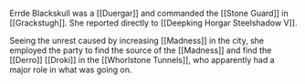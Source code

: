Errde Blackskull was a [[Duergar]] and commanded the [[Stone Guard]] in [[Grackstugh]]. She reported directly to [[Deepking Horgar Steelshadow V]].

Seeing the unrest caused by increasing [[Madness]] in the city, she employed the party to find the source of the [[Madness]] and find the [[Derro]] [[Droki]] in the [[Whorlstone Tunnels]], who apparently had a major role in what was going on.